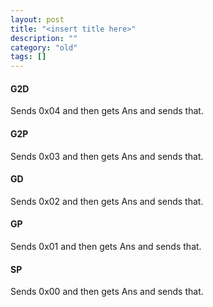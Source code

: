 ```yaml
---
layout: post
title: "<insert title here>"
description: ""
category: "old"
tags: []
---
```



#### G2D

Sends 0x04 and then gets Ans and sends that.

#### G2P

Sends 0x03 and then gets Ans and sends that.

#### GD

Sends 0x02 and then gets Ans and sends that.

#### GP

Sends 0x01 and then gets Ans and sends that.

#### SP

Sends 0x00 and then gets Ans and sends that.
